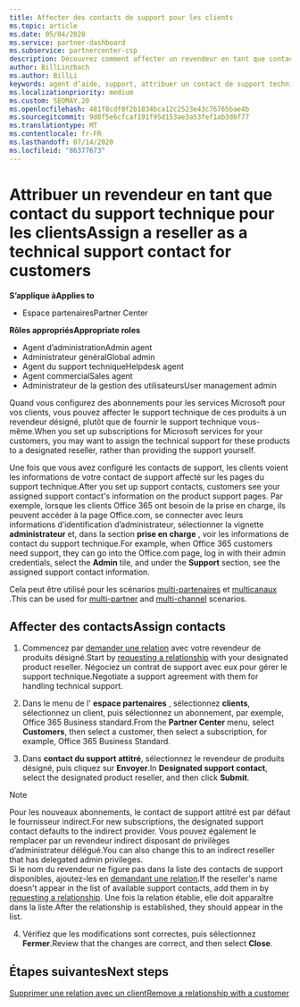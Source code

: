 ```yaml
---
title: Affecter des contacts de support pour les clients
ms.topic: article
ms.date: 05/04/2020
ms.service: partner-dashboard
ms.subservice: partnercenter-csp
description: Découvrez comment affecter un revendeur en tant que contact du support technique pour les clients qui ont des abonnements aux services Microsoft.
author: BillLinzbach
ms.author: BillLi
keywords: agent d’aide, support, attribuer un contact de support technique, contact de support attitré
ms.localizationpriority: medium
ms.custom: SEOMAY.20
ms.openlocfilehash: 481f8cdf0f2b1834bca12c2523e43c76765bae4b
ms.sourcegitcommit: 9d0f5e6cfcaf191f95d153ae3a53fef1ab3d6f77
ms.translationtype: MT
ms.contentlocale: fr-FR
ms.lasthandoff: 07/14/2020
ms.locfileid: "86377673"
---
```

# <a name="assign-a-reseller-as-a-technical-support-contact-for-customers"></a><span data-ttu-id="af2a2-104">Attribuer un revendeur en tant que contact du support technique pour les clients</span><span class="sxs-lookup"><span data-stu-id="af2a2-104">Assign a reseller as a technical support contact for customers</span></span>

<span data-ttu-id="af2a2-105">**S’applique à**</span><span class="sxs-lookup"><span data-stu-id="af2a2-105">**Applies to**</span></span>

- <span data-ttu-id="af2a2-106">Espace partenaires</span><span class="sxs-lookup"><span data-stu-id="af2a2-106">Partner Center</span></span>

<span data-ttu-id="af2a2-107">**Rôles appropriés**</span><span class="sxs-lookup"><span data-stu-id="af2a2-107">**Appropriate roles**</span></span>

- <span data-ttu-id="af2a2-108">Agent d’administration</span><span class="sxs-lookup"><span data-stu-id="af2a2-108">Admin agent</span></span>
- <span data-ttu-id="af2a2-109">Administrateur général</span><span class="sxs-lookup"><span data-stu-id="af2a2-109">Global admin</span></span>
- <span data-ttu-id="af2a2-110">Agent du support technique</span><span class="sxs-lookup"><span data-stu-id="af2a2-110">Helpdesk agent</span></span>
- <span data-ttu-id="af2a2-111">Agent commercial</span><span class="sxs-lookup"><span data-stu-id="af2a2-111">Sales agent</span></span>
- <span data-ttu-id="af2a2-112">Administrateur de la gestion des utilisateurs</span><span class="sxs-lookup"><span data-stu-id="af2a2-112">User management admin</span></span>

<span data-ttu-id="af2a2-113">Quand vous configurez des abonnements pour les services Microsoft pour vos clients, vous pouvez affecter le support technique de ces produits à un revendeur désigné, plutôt que de fournir le support technique vous-même.</span><span class="sxs-lookup"><span data-stu-id="af2a2-113">When you set up subscriptions for Microsoft services for your customers, you may want to assign the technical support for these products to a designated reseller, rather than providing the support yourself.</span></span>

<span data-ttu-id="af2a2-114">Une fois que vous avez configuré les contacts de support, les clients voient les informations de votre contact de support affecté sur les pages du support technique.</span><span class="sxs-lookup"><span data-stu-id="af2a2-114">After you set up support contacts, customers see your assigned support contact's information on the product support pages.</span></span> <span data-ttu-id="af2a2-115">Par exemple, lorsque les clients Office 365 ont besoin de la prise en charge, ils peuvent accéder à la page Office.com, se connecter avec leurs informations d’identification d’administrateur, sélectionner la vignette **administrateur** et, dans la section **prise en charge** , voir les informations de contact du support technique.</span><span class="sxs-lookup"><span data-stu-id="af2a2-115">For example, when Office 365 customers need support, they can go into the Office.com page, log in with their admin credentials, select the **Admin** tile, and under the **Support** section, see the assigned support contact information.</span></span>

<span data-ttu-id="af2a2-116">Cela peut être utilisé pour les scénarios [multi-partenaires](multipartner.md) et [multicanaux](multichannel.md) .</span><span class="sxs-lookup"><span data-stu-id="af2a2-116">This can be used for [multi-partner](multipartner.md) and [multi-channel](multichannel.md) scenarios.</span></span> 

<a href="" id="assigncontacts"></a>
## <a name="assign-contacts"></a><span data-ttu-id="af2a2-117">Affecter des contacts</span><span class="sxs-lookup"><span data-stu-id="af2a2-117">Assign contacts</span></span>

1.  <span data-ttu-id="af2a2-118">Commencez par [demander une relation](request-a-relationship-with-a-customer.md) avec votre revendeur de produits désigné.</span><span class="sxs-lookup"><span data-stu-id="af2a2-118">Start by [requesting a relationship](request-a-relationship-with-a-customer.md) with your designated product reseller.</span></span> <span data-ttu-id="af2a2-119">Négociez un contrat de support avec eux pour gérer le support technique.</span><span class="sxs-lookup"><span data-stu-id="af2a2-119">Negotiate a support agreement with them for handling technical support.</span></span>

2.  <span data-ttu-id="af2a2-120">Dans le menu de l' **espace partenaires** , sélectionnez **clients**, sélectionnez un client, puis sélectionnez un abonnement, par exemple, Office 365 Business standard.</span><span class="sxs-lookup"><span data-stu-id="af2a2-120">From the **Partner Center** menu, select **Customers**, then select a customer, then select a subscription, for example, Office 365 Business Standard.</span></span>

3.  <span data-ttu-id="af2a2-121">Dans **contact du support attitré**, sélectionnez le revendeur de produits désigné, puis cliquez sur **Envoyer**.</span><span class="sxs-lookup"><span data-stu-id="af2a2-121">In  **Designated support contact**, select the designated product reseller, and then click **Submit**.</span></span> 

   >[!NOTE]  
 ><span data-ttu-id="af2a2-122">Pour les nouveaux abonnements, le contact de support attitré est par défaut le fournisseur indirect.</span><span class="sxs-lookup"><span data-stu-id="af2a2-122">For new subscriptions, the designated support contact defaults to the indirect provider.</span></span> <span data-ttu-id="af2a2-123">Vous pouvez également le remplacer par un revendeur indirect disposant de privilèges d’administrateur délégué.</span><span class="sxs-lookup"><span data-stu-id="af2a2-123">You can also change this to an indirect reseller that has delegated admin privileges.</span></span>    
><span data-ttu-id="af2a2-124">Si le nom du revendeur ne figure pas dans la liste des contacts de support disponibles, ajoutez-les en [demandant une relation](request-a-relationship-with-a-customer.md).</span><span class="sxs-lookup"><span data-stu-id="af2a2-124">If the reseller's name doesn't appear in the list of available support contacts, add them in by [requesting a relationship](request-a-relationship-with-a-customer.md).</span></span> <span data-ttu-id="af2a2-125">Une fois la relation établie, elle doit apparaître dans la liste.</span><span class="sxs-lookup"><span data-stu-id="af2a2-125">After the relationship is established, they should appear in the list.</span></span>  

4.  <span data-ttu-id="af2a2-126">Vérifiez que les modifications sont correctes, puis sélectionnez **Fermer**.</span><span class="sxs-lookup"><span data-stu-id="af2a2-126">Review that the changes are correct, and then select **Close**.</span></span>

## <a name="next-steps"></a><span data-ttu-id="af2a2-127">Étapes suivantes</span><span class="sxs-lookup"><span data-stu-id="af2a2-127">Next steps</span></span>

[<span data-ttu-id="af2a2-128">Supprimer une relation avec un client</span><span class="sxs-lookup"><span data-stu-id="af2a2-128">Remove a relationship with a customer</span></span>](remove-a-relationship.md)